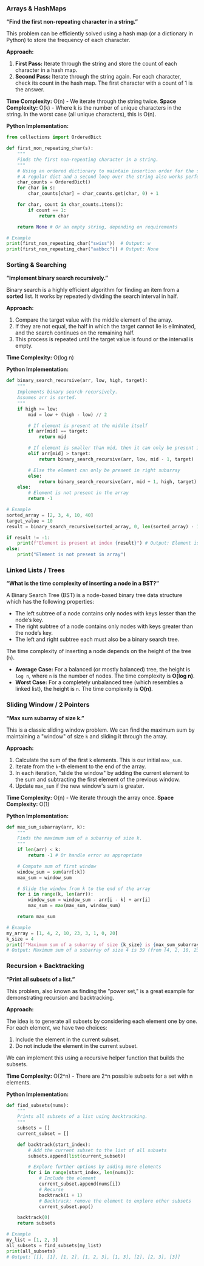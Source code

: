 ### Arrays & HashMaps

**“Find the first non-repeating character in a string.”**

This problem can be efficiently solved using a hash map (or a dictionary in Python) to store the frequency of each character.

**Approach:**

1.  **First Pass:** Iterate through the string and store the count of each character in a hash map.
2.  **Second Pass:** Iterate through the string again. For each character, check its count in the hash map. The first character with a count of 1 is the answer.

**Time Complexity:** O(n) - We iterate through the string twice.
**Space Complexity:** O(k) - Where k is the number of unique characters in the string. In the worst case (all unique characters), this is O(n).

**Python Implementation:**

```python
from collections import OrderedDict

def first_non_repeating_char(s):
    """
    Finds the first non-repeating character in a string.
    """
    # Using an ordered dictionary to maintain insertion order for the second pass.
    # A regular dict and a second loop over the string also works perfectly.
    char_counts = OrderedDict()
    for char in s:
        char_counts[char] = char_counts.get(char, 0) + 1

    for char, count in char_counts.items():
        if count == 1:
            return char

    return None # Or an empty string, depending on requirements

# Example
print(first_non_repeating_char("swiss"))  # Output: w
print(first_non_repeating_char("aabbcc")) # Output: None
```

### Sorting & Searching

**“Implement binary search recursively.”**

Binary search is a highly efficient algorithm for finding an item from a **sorted** list. It works by repeatedly dividing the search interval in half.

**Approach:**

1.  Compare the target value with the middle element of the array.
2.  If they are not equal, the half in which the target cannot lie is eliminated, and the search continues on the remaining half.
3.  This process is repeated until the target value is found or the interval is empty.

**Time Complexity:** O(log n)

**Python Implementation:**

```python
def binary_search_recursive(arr, low, high, target):
    """
    Implements binary search recursively.
    Assumes arr is sorted.
    """
    if high >= low:
        mid = low + (high - low) // 2

        # If element is present at the middle itself
        if arr[mid] == target:
            return mid

        # If element is smaller than mid, then it can only be present in left subarray
        elif arr[mid] > target:
            return binary_search_recursive(arr, low, mid - 1, target)

        # Else the element can only be present in right subarray
        else:
            return binary_search_recursive(arr, mid + 1, high, target)
    else:
        # Element is not present in the array
        return -1

# Example
sorted_array = [2, 3, 4, 10, 40]
target_value = 10
result = binary_search_recursive(sorted_array, 0, len(sorted_array) - 1, target_value)

if result != -1:
    print(f"Element is present at index {result}") # Output: Element is present at index 3
else:
    print("Element is not present in array")
```

### Linked Lists / Trees

**“What is the time complexity of inserting a node in a BST?”**

A Binary Search Tree (BST) is a node-based binary tree data structure which has the following properties:
*   The left subtree of a node contains only nodes with keys lesser than the node’s key.
*   The right subtree of a node contains only nodes with keys greater than the node’s key.
*   The left and right subtree each must also be a binary search tree.

The time complexity of inserting a node depends on the height of the tree (`h`).

*   **Average Case:** For a balanced (or mostly balanced) tree, the height is `log n`, where `n` is the number of nodes. The time complexity is **O(log n)**.
*   **Worst Case:** For a completely unbalanced tree (which resembles a linked list), the height is `n`. The time complexity is **O(n)**.

### Sliding Window / 2 Pointers

**“Max sum subarray of size k.”**

This is a classic sliding window problem. We can find the maximum sum by maintaining a "window" of size `k` and sliding it through the array.

**Approach:**

1.  Calculate the sum of the first `k` elements. This is our initial `max_sum`.
2.  Iterate from the `k`-th element to the end of the array.
3.  In each iteration, "slide the window" by adding the current element to the sum and subtracting the first element of the previous window.
4.  Update `max_sum` if the new window's sum is greater.

**Time Complexity:** O(n) - We iterate through the array once.
**Space Complexity:** O(1)

**Python Implementation:**

```python
def max_sum_subarray(arr, k):
    """
    Finds the maximum sum of a subarray of size k.
    """
    if len(arr) < k:
        return -1 # Or handle error as appropriate

    # Compute sum of first window
    window_sum = sum(arr[:k])
    max_sum = window_sum

    # Slide the window from k to the end of the array
    for i in range(k, len(arr)):
        window_sum = window_sum - arr[i - k] + arr[i]
        max_sum = max(max_sum, window_sum)

    return max_sum

# Example
my_array = [1, 4, 2, 10, 23, 3, 1, 0, 20]
k_size = 4
print(f"Maximum sum of a subarray of size {k_size} is {max_sum_subarray(my_array, k_size)}")
# Output: Maximum sum of a subarray of size 4 is 39 (from [4, 2, 10, 23])
```

### Recursion + Backtracking

**“Print all subsets of a list.”**

This problem, also known as finding the "power set," is a great example for demonstrating recursion and backtracking.

**Approach:**

The idea is to generate all subsets by considering each element one by one. For each element, we have two choices:
1.  Include the element in the current subset.
2.  Do not include the element in the current subset.

We can implement this using a recursive helper function that builds the subsets.

**Time Complexity:** O(2^n) - There are 2^n possible subsets for a set with n elements.

**Python Implementation:**

```python
def find_subsets(nums):
    """
    Prints all subsets of a list using backtracking.
    """
    subsets = []
    current_subset = []

    def backtrack(start_index):
        # Add the current subset to the list of all subsets
        subsets.append(list(current_subset))

        # Explore further options by adding more elements
        for i in range(start_index, len(nums)):
            # Include the element
            current_subset.append(nums[i])
            # Recurse
            backtrack(i + 1)
            # Backtrack: remove the element to explore other subsets
            current_subset.pop()

    backtrack(0)
    return subsets

# Example
my_list = [1, 2, 3]
all_subsets = find_subsets(my_list)
print(all_subsets)
# Output: [[], [1], [1, 2], [1, 2, 3], [1, 3], [2], [2, 3], [3]]
```
